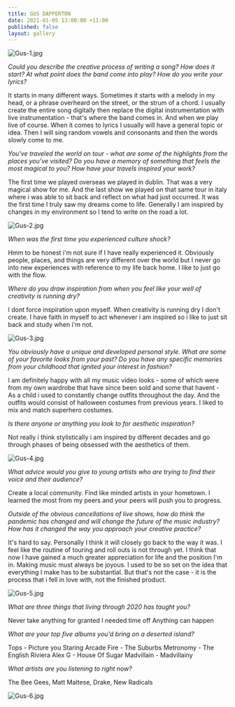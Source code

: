 ```yaml
---
title: GUS DAPPERTON
date: 2021-01-05 13:00:00 +11:00
published: false
layout: gallery
---
```


![Gus-1.jpg](/uploads/Gus-1.jpg)

*Could you describe the creative process of writing a song? How does it start? At what point does the band come into play? How do you write your lyrics?*

It starts in many different ways. Sometimes it starts with a melody in my head, or a phrase overheard on the street, or the strum of a chord. I usually create the entire song digitally then replace the digital instrumentation with live instrumentation - that's where the band comes in. And when we play live of course. When it comes to lyrics I usually will have a general topic or idea. Then I will sing random vowels and consonants and then the words slowly come to me.

*You've traveled the world on tour - what are some of the highlights from the places you've visited? Do you have a memory of something that feels the most magical to you? How have your travels inspired your work?*

The first time we played overseas we played in dublin. That was a very magical show for me. And the last show we played on that same tour in italy where i was able to sit back and reflect on what had just occurred. It was the first time I truly saw my dreams come to life. Generally I am inspired by changes in my environment so I tend to write on the road a lot.

![Gus-2.jpg](/uploads/Gus-2.jpg)

*When was the first time you experienced culture shock?*

Hmm to be honest i'm not sure if I have really experienced it. Obviously people, places, and things are very different over the world but I never go into new experiences with reference to my life back home. I like to just go with the flow.

*Where do you draw inspiration from when you feel like your well of creativity is running dry?*

I dont force inspiration upon myself. When creativity is running dry I don't create. I have faith in myself to act whenever i am inspired so i like to just sit back and study when i'm not.

![Gus-3.jpg](/uploads/Gus-3.jpg)

*You obviously have a unique and developed personal style. What are some of your favorite looks from your past? Do you have any specific memories from your childhood that ignited your interest in fashion?* 

I am definitely happy with all my music video looks - some of which were from my own wardrobe that have since been sold and some that havent - As a child i used to constantly change outfits throughout the day. And the outfits would consist of halloween costumes from previous years. I liked to mix and match superhero costumes.

*Is there anyone or anything you look to for aesthetic inspiration?*

Not really i think stylistically i am inspired by different decades and go through phases of being obsessed with the aesthetics of them.

![Gus-4.jpg](/uploads/Gus-4.jpg)

*What advice would you give to young artists who are trying to find their voice and their audience?*

Create a local community. Find like minded artists in your hometown. I learned the most from my peers and your peers will push you to progress.

*Outside of the obvious cancellations of live shows, how do think the pandemic has changed and will change the future of the music industry? How has it changed the way you approach your creative practice?*

It's hard to say. Personally I think it will closely go back to the way it was. I feel like the routine of touring and roll outs is not through yet. I think that now I have gained a much greater
appreciation for life and the position I'm in. Making music must always be joyous. I used to be so set on the idea that everything I make has to be substantial. But that's not the case - it is the
process that i fell in love with, not the finished product.

![Gus-5.jpg](/uploads/Gus-5.jpg)

*What are three things that living through 2020 has taught you?*

Never take anything for granted
I needed time off
Anything can happen

*What are your top five albums you'd bring on a deserted island?*

Tops - Picture you Staring
Arcade Fire - The Suburbs
Metronomy - The English Riviera
Alex G - House Of Sugar
Madvillain - Madvillainy

*What artists are you listening to right now?*

The Bee Gees, Matt Maltese, Drake, New Radicals

![Gus-6.jpg](/uploads/Gus-6.jpg)